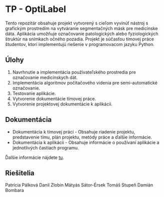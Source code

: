# TP - OptiLabel

Tento repozitár obsahuje projekt vytvorený s cieľom vyvinúť nástroj s grafickým prostredím na vytváranie segmentačných másk pre medicínske dáta. Aplikácia umožňuje označovanie patologických alebo fyziologických štruktúr na snímkach očného pozadia. Projekt je súčasťou tímovej práce študentov, ktorí implementujú riešenie v programovacom jazyku Python.

## Úlohy

1. Navrhnutie a implementácia používateľského prostredia pre označovanie medicínskych dát.
2. Implementácia algoritmov počítačového videnia pre semi-automatické označovanie.
3. Testovanie aplikácie.
4. Vytvorenie dokumentácie tímovej práce.
5. Vytvorenie projektovej dokumentácie k aplikácii.

## Dokumentácia

- Dokumentácia k tímovej práci - Obsahuje riadenie projektu, predstavenie tímu, plán projektu, metódy práce a ďalšie informácie.
- Dokumentácia k aplikácii - Obsahuje informácie o používaní aplikácie a jednotlivých častiach programu.

Ďalšie informácie nájdete [tu](https://drive.google.com/drive/u/1/folders/1oOu-LNODl5mhXTUhL00FBES8WgWAhRiR).

## Riešitelia
Patrícia Pálková
Danil Zlobin
Mátyás Sátor-Érsek
Tomáš Stupeň
Damián Bombara
